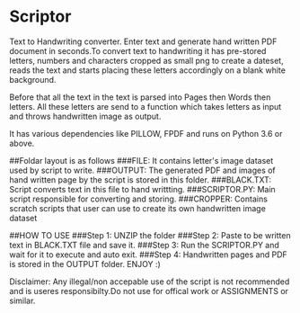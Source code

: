 # Scriptor
Text to Handwriting converter. Enter text and generate hand written PDF document in seconds.To convert text to handwriting it has pre-stored letters, numbers and characters cropped as small png to create a dateset, reads the text and starts placing these letters accordingly on a blank white background. 

Before that all the text in the text is parsed into Pages then Words then letters. All these letters are send to a function which takes letters as input and throws handwritten image as output.

It has various dependencies like PILLOW, FPDF and runs on Python 3.6 or above.

##Foldar layout is as follows
###FILE: 
It contains letter's image dataset used by script to write.
###OUTPUT:
The generated PDF and images of hand written page by the script is stored in this folder.
###BLACK.TXT:
Script converts text in this file to hand writtting.
###SCRIPTOR.PY:
Main script responsible for converting and storing.
###CROPPER:
Contains scratch scripts that user can use to create its own handwritten image dataset

##HOW TO USE
###Step 1: 
UNZIP the folder
###Step 2:
Paste to be written text in BLACK.TXT file and save it.
###Step 3:
Run the SCRIPTOR.PY and wait for it to execute and auto exit.
###Step 4:
Handwritten pages and PDF is stored in the OUTPUT folder. ENJOY :)

Disclaimer: Any illegal/non accepable use of the script is not recommended and is useres responsibilty.Do not use for offical work or ASSIGNMENTS or similar.



